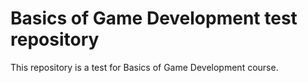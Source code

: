 # Basics of Game Development test repository

This repository is a test for Basics of Game Development course.
